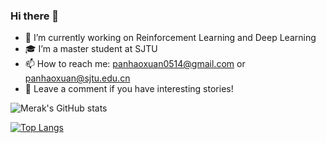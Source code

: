 ### Hi there 👋

<!--
**merak0514/merak0514** is a ✨ _special_ ✨ repository because its `README.md` (this file) appears on your GitHub profile.
-->

- 🔭 I’m currently working on Reinforcement Learning and Deep Learning
- 🎓 I’m a master student at SJTU
- 📫 How to reach me: panhaoxuan0514@gmail.com or panhaoxuan@sjtu.edu.cn
- 🛵 Leave a comment if you have interesting stories!

![Merak's GitHub stats](https://github-readme-stats.vercel.app/api?username=merak0514&show_icons=true&theme=dark&count_private=true)

[![Top Langs](https://github-readme-stats.vercel.app/api/top-langs/?username=merak0514&layout=compact)](https://github.com/merak0514/github-readme-stats)
